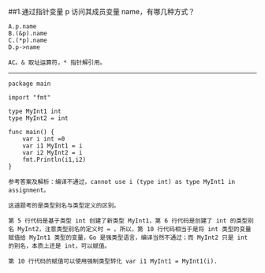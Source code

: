 ##1.通过指针变量 p 访问其成员变量 name，有哪几种方式？
```
A.p.name
B.(&p).name
C.(*p).name
D.p->name
```
`AC。& 取址运算符，* 指针解引用。`

-------------------------------------
```
package main

import "fmt"

type MyInt1 int
type MyInt2 = int

func main() {
    var i int =0
    var i1 MyInt1 = i 
    var i2 MyInt2 = i
    fmt.Println(i1,i2)
}
```
```
参考答案及解析：编译不通过，cannot use i (type int) as type MyInt1 in assignment。

这道题考的是类型别名与类型定义的区别。

第 5 行代码是基于类型 int 创建了新类型 MyInt1，第 6 行代码是创建了 int 的类型别名 MyInt2，注意类型别名的定义时 = 。所以，第 10 行代码相当于是将 int 类型的变量赋值给 MyInt1 类型的变量，Go 是强类型语言，编译当然不通过；而 MyInt2 只是 int 的别名，本质上还是 int，可以赋值。

第 10 行代码的赋值可以使用强制类型转化 var i1 MyInt1 = MyInt1(i).
```
